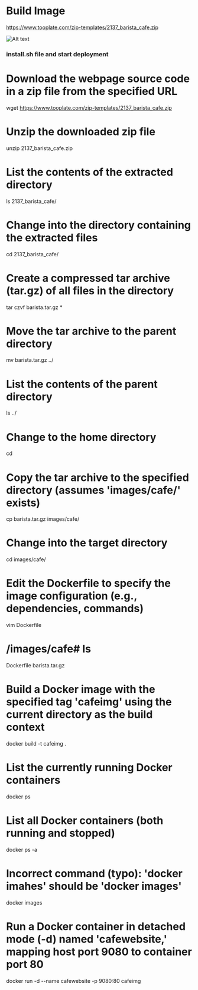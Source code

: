 
# Build Image

https://www.tooplate.com/zip-templates/2137_barista_cafe.zip

![Alt text](image-4.png)

### install.sh file and start deployment 

# Download the webpage source code in a zip file from the specified URL
wget https://www.tooplate.com/zip-templates/2137_barista_cafe.zip

# Unzip the downloaded zip file
unzip 2137_barista_cafe.zip

# List the contents of the extracted directory
ls 2137_barista_cafe/

# Change into the directory containing the extracted files
cd 2137_barista_cafe/

# Create a compressed tar archive (tar.gz) of all files in the directory
tar czvf barista.tar.gz *

# Move the tar archive to the parent directory
mv barista.tar.gz ../

# List the contents of the parent directory
ls ../

# Change to the home directory
cd

# Copy the tar archive to the specified directory (assumes 'images/cafe/' exists)

cp barista.tar.gz images/cafe/

# Change into the target directory
cd images/cafe/

# Edit the Dockerfile to specify the image configuration (e.g., dependencies, commands)
vim Dockerfile

# /images/cafe# ls
Dockerfile  barista.tar.gz

# Build a Docker image with the specified tag 'cafeimg' using the current directory as the build context
docker build -t cafeimg .

# List the currently running Docker containers
docker ps

# List all Docker containers (both running and stopped)
docker ps -a

# Incorrect command (typo): 'docker imahes' should be 'docker images'
docker images

# Run a Docker container in detached mode (-d) named 'cafewebsite,' mapping host port 9080 to container port 80
docker run -d --name cafewebsite -p 9080:80 cafeimg
